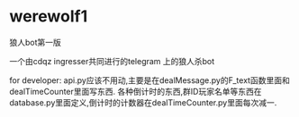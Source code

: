# werewolf1
狼人bot第一版

一个由cdqz ingresser共同进行的telegram 上的狼人杀bot

for developer:
    api.py应该不用动,主要是在dealMessage.py的F_text函数里面和dealTimeCounter里面写东西.
    各种倒计时的东西,群ID玩家名单等东西在database.py里面定义,倒计时的计数器在dealTimeCounter.py里面每次减一.

